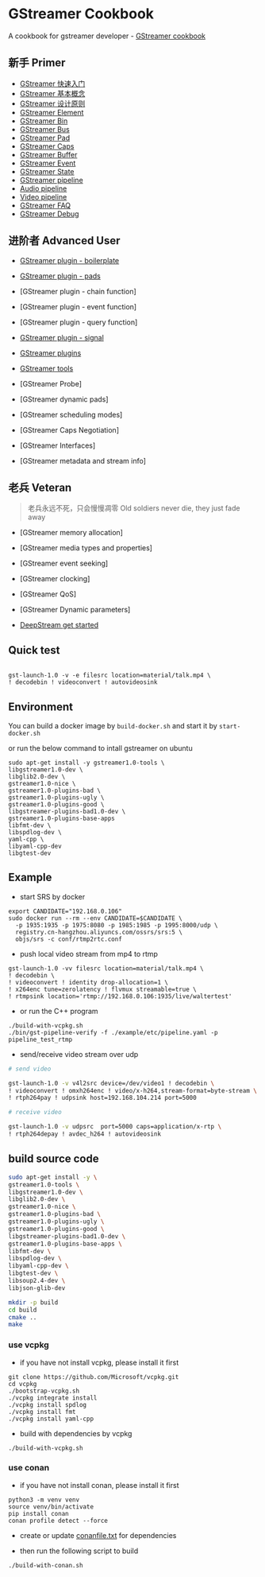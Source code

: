 # GStreamer Cookbook

A cookbook for gstreamer developer - [GStreamer cookbook](https://walterfan.github.io/gstreamer-cookbook/)


## 新手 Primer
* [GStreamer 快速入门](doc/source/1.basic/basic.md)
* [GStreamer 基本概念](doc/source/1.basic/concept.md)
* [GStreamer 设计原则](doc/source/1.basic/design.md)
* [GStreamer Element](doc/source/1.basic/gst-element.md)
* [GStreamer Bin](doc/source/1.basic/gst-bin.md)
* [GStreamer Bus](doc/source/1.basic/gst-bus.md)
* [GStreamer Pad](doc/source/1.basic/gst-pad.md)
* [GStreamer Caps](doc/source/1.basic/gst-caps.md)
* [GStreamer Buffer](doc/source/1.basic/gst-buffer.md)
* [GStreamer Event](doc/source/1.basic/gst-event.md)
* [GStreamer State](doc/source/1.basic/gst-state.md)
* [GStreamer pipeline](doc/source/3.application/pipeline_manipulation.md)
* [Audio pipeline](doc/source/3.application/audio_pipeline.md)
* [Video pipeline](doc/source/3.application/video_pipeline.md)
* [GStreamer FAQ](doc/source/3.application/faq.md)
* [GStreamer Debug](doc/source/3.application/debug.md)

## 进阶者 Advanced User

* [GStreamer plugin - boilerplate](doc/source/4.plugin/1.plugin-boilerplate.md)
* [GStreamer plugin - pads](doc/source/4.plugin/2.plugin-pads.md)
* [GStreamer plugin - chain function]
* [GStreamer plugin - event function]
* [GStreamer plugin - query function]
* [GStreamer plugin - signal](doc/source/4.plugin/7.plugin-signal.md)
* [GStreamer plugins](doc/source/4.plugin/index.rst)
* [GStreamer tools](doc/source/5.tool/index.rst)

* [GStreamer Probe]
* [GStreamer dynamic pads]
* [GStreamer scheduling modes]
* [GStreamer Caps Negotiation]
* [GStreamer Interfaces]
* [GStreamer metadata and stream info]

## 老兵 Veteran

> 老兵永远不死，只会慢慢凋零 Old soldiers never die, they just fade away

* [GStreamer memory allocation]
* [GStreamer media types and properties]
* [GStreamer event seeking]
* [GStreamer clocking]
* [GStreamer QoS]
* [GStreamer Dynamic parameters]

* [DeepStream get started](doc/source/3.application/deepstream.md)


## Quick test

```

gst-launch-1.0 -v -e filesrc location=material/talk.mp4 \
! decodebin ! videoconvert ! autovideosink

```

## Environment

You can build a docker image by `build-docker.sh`
and start it by `start-docker.sh`

or run the below command to intall gstreamer on ubuntu

```
sudo apt-get install -y gstreamer1.0-tools \
libgstreamer1.0-dev \
libglib2.0-dev \
gstreamer1.0-nice \
gstreamer1.0-plugins-bad \
gstreamer1.0-plugins-ugly \
gstreamer1.0-plugins-good \
libgstreamer-plugins-bad1.0-dev \
gstreamer1.0-plugins-base-apps
libfmt-dev \
libspdlog-dev \
yaml-cpp \
libyaml-cpp-dev
libgtest-dev
```

## Example
* start SRS by docker
```
export CANDIDATE="192.168.0.106"
sudo docker run --rm --env CANDIDATE=$CANDIDATE \
  -p 1935:1935 -p 1975:8080 -p 1985:1985 -p 1995:8000/udp \
  registry.cn-hangzhou.aliyuncs.com/ossrs/srs:5 \
  objs/srs -c conf/rtmp2rtc.conf
```

* push local video stream from mp4 to rtmp

```
gst-launch-1.0 -vv filesrc location=material/talk.mp4 \
! decodebin \
! videoconvert ! identity drop-allocation=1 \
! x264enc tune=zerolatency ! flvmux streamable=true \
! rtmpsink location='rtmp://192.168.0.106:1935/live/waltertest'
```

* or run the C++ program

```
./build-with-vcpkg.sh
./bin/gst-pipeline-verify -f ./example/etc/pipeline.yaml -p pipeline_test_rtmp
```

* send/receive video stream over udp

```sh
# send video

gst-launch-1.0 -v v4l2src device=/dev/video1 ! decodebin \
! videoconvert ! omxh264enc ! video/x-h264,stream-format=byte-stream \
! rtph264pay ! udpsink host=192.168.104.214 port=5000

# receive video

gst-launch-1.0 -v udpsrc  port=5000 caps=application/x-rtp \
! rtph264depay ! avdec_h264 ! autovideosink

```
## build source code

```sh
sudo apt-get install -y \
gstreamer1.0-tools \
libgstreamer1.0-dev \
libglib2.0-dev \
gstreamer1.0-nice \
gstreamer1.0-plugins-bad \
gstreamer1.0-plugins-ugly \
gstreamer1.0-plugins-good \
libgstreamer-plugins-bad1.0-dev \
gstreamer1.0-plugins-base-apps \
libfmt-dev \
libspdlog-dev \
libyaml-cpp-dev \
libgtest-dev \
libsoup2.4-dev \
libjson-glib-dev

mkdir -p build
cd build
cmake ..
make
```

### use vcpkg

* if you have not install vcpkg, please install it first

```
git clone https://github.com/Microsoft/vcpkg.git
cd vcpkg
./bootstrap-vcpkg.sh
./vcpkg integrate install
./vcpkg install spdlog
./vcpkg install fmt
./vcpkg install yaml-cpp
```

* build with dependencies by vcpkg

```
./build-with-vcpkg.sh
```

### use conan

* if you have not install conan, please install it first
```
python3 -m venv venv
source venv/bin/activate
pip install conan
conan profile detect --force
```

* create or update [conanfile.txt](conanfile.txt) for dependencies
  
* then run the following script to build
  
```
./build-with-conan.sh

```



